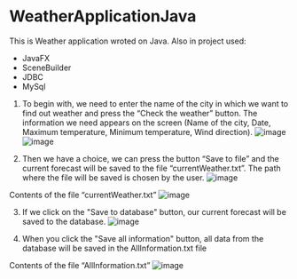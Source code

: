 # WeatherApplicationJava
This is Weather application wroted on Java.
Also in project used:
- JavaFX
- SceneBuilder
- JDBC
- MySql

1. To begin with, we need to enter the name of the city in which we want to find out
weather and press the “Check the weather” button. The information we need appears on the screen (Name of the city, Date,
Maximum temperature, Minimum temperature, Wind direction).
![image](https://github.com/m-holovan/WeatherApplicationJava/assets/106975955/d4520d2b-32f5-498f-8a5e-623089a52056) ![image](https://github.com/m-holovan/WeatherApplicationJava/assets/106975955/efda3797-a0c5-4746-8f17-fc5d501c961d)



2. Then we have a choice, we can press the button “Save to file” and the current forecast will be saved to the file “currentWeather.txt”.
The path where the file will be saved is chosen by the user.
![image](https://github.com/m-holovan/WeatherApplicationJava/assets/106975955/afbad3d9-f685-45f1-b29f-bba55b0aa8a0)


Contents of the file “currentWeather.txt”
![image](https://github.com/m-holovan/WeatherApplicationJava/assets/106975955/90508407-3bea-4e23-9c47-c240a23b96c9)


3. If we click on the "Save to database" button, our current forecast will be saved to the database.
![image](https://github.com/m-holovan/WeatherApplicationJava/assets/106975955/1bdcc12a-524e-4df3-a25d-44817d0d5cc8)


4. When you click the "Save all information" button, all data from the database will be saved in the AllInformation.txt file

Contents of the file “AllInformation.txt”
![image](https://github.com/m-holovan/WeatherApplicationJava/assets/106975955/0c3bc864-87f1-4ca6-b491-f5414282d793)






